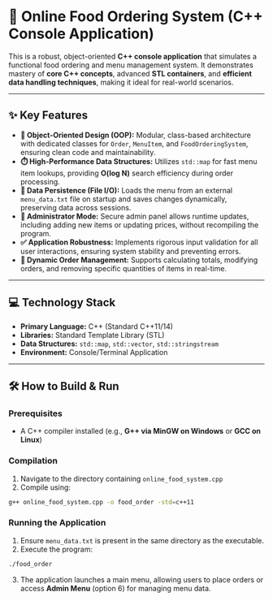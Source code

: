 

# 🍴 Online Food Ordering System (C++ Console Application)

This is a robust, object-oriented **C++ console application** that simulates a functional food ordering and menu management system. It demonstrates mastery of **core C++ concepts**, advanced **STL containers**, and **efficient data handling techniques**, making it ideal for real-world scenarios.

---

## ✨ Key Features

* **🧩 Object-Oriented Design (OOP):** Modular, class-based architecture with dedicated classes for `Order`, `MenuItem`, and `FoodOrderingSystem`, ensuring clean code and maintainability.
* **⏱️ High-Performance Data Structures:** Utilizes `std::map` for fast menu item lookups, providing **O(log N)** search efficiency during order processing.
* **💾 Data Persistence (File I/O):** Loads the menu from an external `menu_data.txt` file on startup and saves changes dynamically, preserving data across sessions.
* **🔑 Administrator Mode:** Secure admin panel allows runtime updates, including adding new items or updating prices, without recompiling the program.
* **✅ Application Robustness:** Implements rigorous input validation for all user interactions, ensuring system stability and preventing errors.
* **🛒 Dynamic Order Management:** Supports calculating totals, modifying orders, and removing specific quantities of items in real-time.

---

## 💻 Technology Stack

* **Primary Language:** C++ (Standard C++11/14)
* **Libraries:** Standard Template Library (STL)
* **Data Structures:** `std::map`, `std::vector`, `std::stringstream`
* **Environment:** Console/Terminal Application

---

## 🛠️ How to Build & Run

### Prerequisites

* A C++ compiler installed (e.g., **G++ via MinGW on Windows** or **GCC on Linux**)

### Compilation

1. Navigate to the directory containing `online_food_system.cpp`
2. Compile using:

```bash
g++ online_food_system.cpp -o food_order -std=c++11
```

### Running the Application

1. Ensure `menu_data.txt` is present in the same directory as the executable.
2. Execute the program:

```bash
./food_order
```

3. The application launches a main menu, allowing users to place orders or access **Admin Menu** (option 6) for managing menu data.


